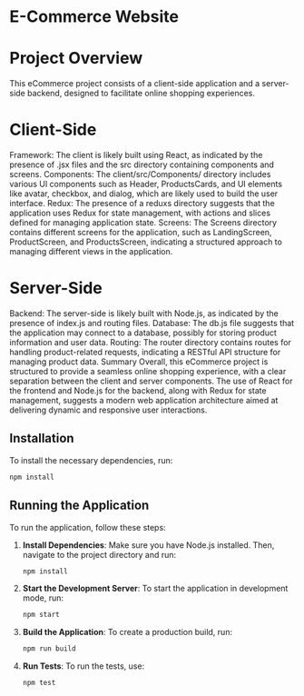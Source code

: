 # E-Commerce Website

# Project Overview

This eCommerce project consists of a client-side application and a server-side backend, designed to facilitate online shopping experiences.

# Client-Side

Framework: The client is likely built using React, as indicated by the presence of .jsx files and the src directory containing components and screens.
Components: The client/src/Components/ directory includes various UI components such as Header, ProductsCards, and UI elements like avatar, checkbox, and dialog, which are likely used to build the user interface.
Redux: The presence of a reduxs directory suggests that the application uses Redux for state management, with actions and slices defined for managing application state.
Screens: The Screens directory contains different screens for the application, such as LandingScreen, ProductScreen, and ProductsScreen, indicating a structured approach to managing different views in the application.

# Server-Side

Backend: The server-side is likely built with Node.js, as indicated by the presence of index.js and routing files.
Database: The db.js file suggests that the application may connect to a database, possibly for storing product information and user data.
Routing: The router directory contains routes for handling product-related requests, indicating a RESTful API structure for managing product data.
Summary
Overall, this eCommerce project is structured to provide a seamless online shopping experience, with a clear separation between the client and server components. The use of React for the frontend and Node.js for the backend, along with Redux for state management, suggests a modern web application architecture aimed at delivering dynamic and responsive user interactions.

## Installation

To install the necessary dependencies, run:

```bash
npm install
```

## Running the Application

To run the application, follow these steps:

1. **Install Dependencies**:
   Make sure you have Node.js installed. Then, navigate to the project directory and run:

   ```bash
   npm install
   ```

2. **Start the Development Server**:
   To start the application in development mode, run:

   ```bash
   npm start
   ```

3. **Build the Application**:
   To create a production build, run:

   ```bash
   npm run build
   ```

4. **Run Tests**:
   To run the tests, use:
   ```bash
   npm test
   ```
